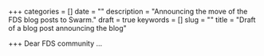 +++
categories = []
date = ""
description = "Announcing the move of the FDS blog posts to Swarm."
draft = true
keywords = []
slug = ""
title = "Draft of a blog post announcing the blog"

+++
Dear FDS community ...